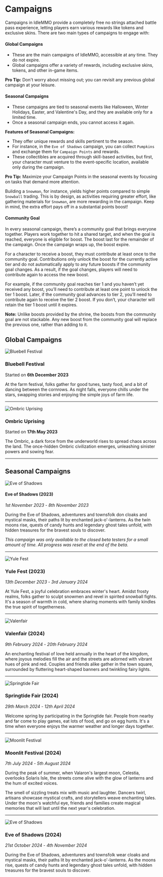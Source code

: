 # Campaigns

Campaigns in IdleMMO provide a completely free no strings attached battle pass experience, letting players earn various rewards like tokens and exclusive skins. There are two main types of campaigns to engage with:

#### Global Campaigns

- These are the main campaigns of IdleMMO, accessible at any time. They do not expire.
- Global campaigns offer a variety of rewards, including exclusive skins, tokens, and other in-game items.

**Pro Tip:** Don't worry about missing out; you can revisit any previous global campaign at your leisure.

#### Seasonal Campaigns

- These campaigns are tied to seasonal events like Halloween, Winter Holidays, Easter, and Valentine's Day, and they are available only for a limited time.
- Once a seasonal campaign ends, you cannot access it again.

**Features of Seasonal Campaigns:**
- They offer unique rewards and skills pertinent to the season.
- For instance, in the `Eve of Shadows` campaign, you can collect `Pumpkins` and exchange them for `Campaign Points` and rewards.
- These collectibles are acquired through skill-based activities, but first, your character must venture to the event-specific location, available only during the campaign.

**Pro Tip:** Maximize your Campaign Points in the seasonal events by focusing on tasks that demand more attention. 

Building a `Snowman`, for instance, yields higher points compared to simple `Snowball` trading. This is by design, as activities requiring greater effort, like gathering materials for `Snowman`, are more rewarding in the campaign. Keep in mind, the extra effort pays off in a substantial points boost!

#### Community Goal

In every seasonal campaign, there’s a community goal that brings everyone together. Players work together to hit a shared target, and when the goal is reached, everyone is eligible for boost. The boost last for the remainder of the campaign. Once the campaign wraps up, the boost expire.

For a character to receive a boost, they must contribute at least once to the community goal. Contributions only unlock the boost for the currently active tier and do not automatically apply to any future boosts if the community goal changes. As a result, if the goal changes, players will need to contribute again to access the new boost.

For example, if the community goal reaches tier 1 and you haven’t yet received any boost, you’ll need to contribute at least one point to unlock the tier 1 boost. Later, if the community goal advances to tier 2, you’ll need to contribute again to receive the tier 2 boost. If you don’t, your character will retain the tier 1 boost until it expires.

**Note:** Unlike boosts provided by the shrine, the boosts from the community goal are not stackable. Any new boost from the community goal will replace the previous one, rather than adding to it.

## Global Campaigns

![Bluebell Festival](https://cdn.idle-mmo.com/cdn-cgi/image/width=124,height=124/tasks/total_skill.png)

### Bluebell Festival
Started on __6th December 2023__

At the farm festival, folks gather for good tunes, tasty food, and a bit of dancing between the cornrows. As night falls, everyone chills under the stars, swapping stories and enjoying the simple joys of farm life.

----

![Ombric Uprising](https://cdn.idle-mmo.com/cdn-cgi/image/width=124,height=124/uploaded/skins/01HQQJZMCMJXSM243EETN15GK9.png)

###  Ombric Uprising
Started on __17th May 2023__

The Ombric, a dark force from the underworld rises to spread chaos across the land. The once-hidden Ombric civilization emerges, unleashing sinister powers and sowing fear.

----

## Seasonal Campaigns

![Eve of Shadows](https://cdn.idle-mmo.com/cdn-cgi/image/width=124,height=124/campaigns/halloween-icon.png)

#### Eve of Shadows (2023)
_1st November 2023_ - _8th November 2023_

During the Eve of Shadows, adventurers and townsfolk don cloaks and mystical masks, their paths lit by enchanted jack-o'-lanterns. As the twin moons rise, quests of candy hunts and legendary ghost tales unfold, with hidden treasures for the bravest souls to discover.

_This campaign was only available to the closed beta testers for a small amount of time. All progress was reset at the end of the beta._

----


![Yule Fest](https://cdn.idle-mmo.com/cdn-cgi/image/width=124,height=124/uploaded/skins/OXBGDWcgUce8zFwEUocxz59E6uABq9-metac25vd21hbi5wbmc=-.png)

### Yule Fest (2023)
_13th December 2023_ - _3rd January 2024_

At Yule Fest, a joyful celebration embraces winter's heart. Amidst frosty realms, folks gather to sculpt snowmen and revel in spirited snowball fights. It's a season of warmth in cold, where sharing moments with family kindles the true spirit of togetherness.

----

![Valenfair](https://cdn.idle-mmo.com/cdn-cgi/image/width=124,height=124/uploaded/icons/01HP24R2W8V05WGYMCKXDW6RDF.png)

### Valenfair (2024)
_9th February 2024_ - _20th February 2024_

An enchanting festival of love held annually in the heart of the kingdom, where joyous melodies fill the air and the streets are adorned with vibrant hues of pink and red. Couples and friends alike gather in the town square, surrounded by fluttering heart-shaped banners and twinkling fairy lights.

----

![Springtide Fair](https://cdn.idle-mmo.com/cdn-cgi/image/width=124,height=124/uploaded/skins/01HT2CH8GYGB22Q6RJ5XK7SQ06.png)

### Springtide Fair (2024)
_29th March 2024_ - _12th April 2024_

Welcome spring by participating in the Springtide fair. People from nearby and far come to play games, eat lots of food, and go on egg hunts. It's a time when everyone enjoys the warmer weather and longer days together.

----

![Moonlit Festival](https://cdn.idle-mmo.com/cdn-cgi/image/width=124,height=124/uploaded/icons/01J305JYQ75MXXV2C3Z4D19SAV.png)

### Moonlit Festival (2024)
_7th July 2024_ - _5th August 2024_

During the peak of summer, when Valaron's largest moon, Celestia, overlooks Solaris Isle, the streets come alive with the glow of lanterns and the hum of excited voices. 

The smell of sizzling treats mix with music and laughter. Dancers twirl, artisans showcase mystical crafts, and storytellers weave enchanting tales. Under the moon's watchful eye, friends and families create magical memories that will last until the next year's celebration.

----

![Eve of Shadows](https://cdn.idle-mmo.com/cdn-cgi/image/width=124,height=124/campaigns/halloween-icon.png)

### Eve of Shadows (2024)
_21st October 2024_ - _4th November 2024_

During the Eve of Shadows, adventurers and townsfolk wear cloaks and mystical masks, their paths lit by enchanted jack-o'-lanterns. As the moons rise, quests of candy hunts and legendary ghost tales unfold, with hidden treasures for the bravest souls to discover.
